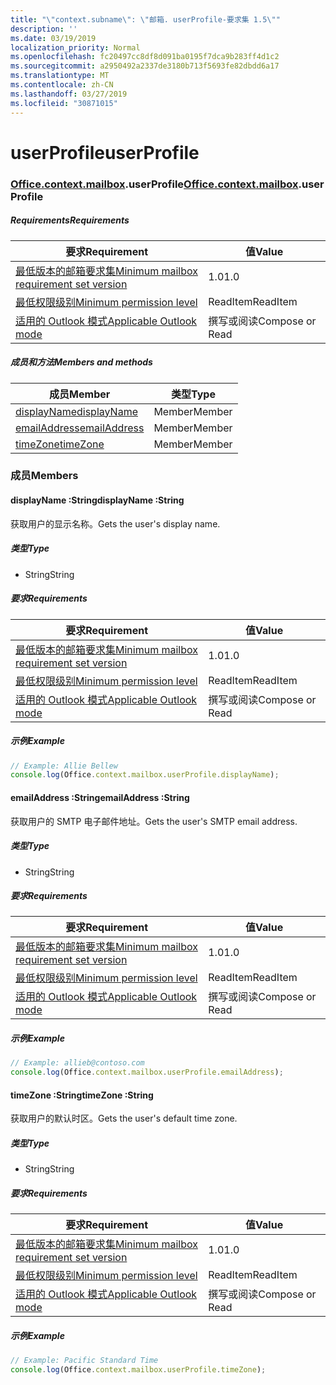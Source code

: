 ```yaml
---
title: "\"context.subname\": \"邮箱. userProfile-要求集 1.5\""
description: ''
ms.date: 03/19/2019
localization_priority: Normal
ms.openlocfilehash: fc20497cc8df8d091ba0195f7dca9b283ff4d1c2
ms.sourcegitcommit: a2950492a2337de3180b713f5693fe82dbdd6a17
ms.translationtype: MT
ms.contentlocale: zh-CN
ms.lasthandoff: 03/27/2019
ms.locfileid: "30871015"
---
```

# <a name="userprofile"></a><span data-ttu-id="38147-102">userProfile</span><span class="sxs-lookup"><span data-stu-id="38147-102">userProfile</span></span>

### <a name="officeofficemdcontextofficecontextmdmailboxofficecontextmailboxmduserprofile"></a><span data-ttu-id="38147-103">[Office](Office.md)[.context](Office.context.md)[.mailbox](Office.context.mailbox.md).userProfile</span><span class="sxs-lookup"><span data-stu-id="38147-103">[Office](Office.md)[.context](Office.context.md)[.mailbox](Office.context.mailbox.md).userProfile</span></span>

##### <a name="requirements"></a><span data-ttu-id="38147-104">Requirements</span><span class="sxs-lookup"><span data-stu-id="38147-104">Requirements</span></span>

|<span data-ttu-id="38147-105">要求</span><span class="sxs-lookup"><span data-stu-id="38147-105">Requirement</span></span>| <span data-ttu-id="38147-106">值</span><span class="sxs-lookup"><span data-stu-id="38147-106">Value</span></span>|
|---|---|
|[<span data-ttu-id="38147-107">最低版本的邮箱要求集</span><span class="sxs-lookup"><span data-stu-id="38147-107">Minimum mailbox requirement set version</span></span>](/office/dev/add-ins/reference/requirement-sets/outlook-api-requirement-sets)| <span data-ttu-id="38147-108">1.0</span><span class="sxs-lookup"><span data-stu-id="38147-108">1.0</span></span>|
|[<span data-ttu-id="38147-109">最低权限级别</span><span class="sxs-lookup"><span data-stu-id="38147-109">Minimum permission level</span></span>](/outlook/add-ins/understanding-outlook-add-in-permissions)| <span data-ttu-id="38147-110">ReadItem</span><span class="sxs-lookup"><span data-stu-id="38147-110">ReadItem</span></span>|
|[<span data-ttu-id="38147-111">适用的 Outlook 模式</span><span class="sxs-lookup"><span data-stu-id="38147-111">Applicable Outlook mode</span></span>](/outlook/add-ins/#extension-points)| <span data-ttu-id="38147-112">撰写或阅读</span><span class="sxs-lookup"><span data-stu-id="38147-112">Compose or Read</span></span>|

##### <a name="members-and-methods"></a><span data-ttu-id="38147-113">成员和方法</span><span class="sxs-lookup"><span data-stu-id="38147-113">Members and methods</span></span>

| <span data-ttu-id="38147-114">成员</span><span class="sxs-lookup"><span data-stu-id="38147-114">Member</span></span> | <span data-ttu-id="38147-115">类型</span><span class="sxs-lookup"><span data-stu-id="38147-115">Type</span></span> |
|--------|------|
| [<span data-ttu-id="38147-116">displayName</span><span class="sxs-lookup"><span data-stu-id="38147-116">displayName</span></span>](#displayname-string) | <span data-ttu-id="38147-117">Member</span><span class="sxs-lookup"><span data-stu-id="38147-117">Member</span></span> |
| [<span data-ttu-id="38147-118">emailAddress</span><span class="sxs-lookup"><span data-stu-id="38147-118">emailAddress</span></span>](#emailaddress-string) | <span data-ttu-id="38147-119">Member</span><span class="sxs-lookup"><span data-stu-id="38147-119">Member</span></span> |
| [<span data-ttu-id="38147-120">timeZone</span><span class="sxs-lookup"><span data-stu-id="38147-120">timeZone</span></span>](#timezone-string) | <span data-ttu-id="38147-121">Member</span><span class="sxs-lookup"><span data-stu-id="38147-121">Member</span></span> |

### <a name="members"></a><span data-ttu-id="38147-122">成员</span><span class="sxs-lookup"><span data-stu-id="38147-122">Members</span></span>

####  <a name="displayname-string"></a><span data-ttu-id="38147-123">displayName :String</span><span class="sxs-lookup"><span data-stu-id="38147-123">displayName :String</span></span>

<span data-ttu-id="38147-124">获取用户的显示名称。</span><span class="sxs-lookup"><span data-stu-id="38147-124">Gets the user's display name.</span></span>

##### <a name="type"></a><span data-ttu-id="38147-125">类型</span><span class="sxs-lookup"><span data-stu-id="38147-125">Type</span></span>

*   <span data-ttu-id="38147-126">String</span><span class="sxs-lookup"><span data-stu-id="38147-126">String</span></span>

##### <a name="requirements"></a><span data-ttu-id="38147-127">要求</span><span class="sxs-lookup"><span data-stu-id="38147-127">Requirements</span></span>

|<span data-ttu-id="38147-128">要求</span><span class="sxs-lookup"><span data-stu-id="38147-128">Requirement</span></span>| <span data-ttu-id="38147-129">值</span><span class="sxs-lookup"><span data-stu-id="38147-129">Value</span></span>|
|---|---|
|[<span data-ttu-id="38147-130">最低版本的邮箱要求集</span><span class="sxs-lookup"><span data-stu-id="38147-130">Minimum mailbox requirement set version</span></span>](/office/dev/add-ins/reference/requirement-sets/outlook-api-requirement-sets)| <span data-ttu-id="38147-131">1.0</span><span class="sxs-lookup"><span data-stu-id="38147-131">1.0</span></span>|
|[<span data-ttu-id="38147-132">最低权限级别</span><span class="sxs-lookup"><span data-stu-id="38147-132">Minimum permission level</span></span>](/outlook/add-ins/understanding-outlook-add-in-permissions)| <span data-ttu-id="38147-133">ReadItem</span><span class="sxs-lookup"><span data-stu-id="38147-133">ReadItem</span></span>|
|[<span data-ttu-id="38147-134">适用的 Outlook 模式</span><span class="sxs-lookup"><span data-stu-id="38147-134">Applicable Outlook mode</span></span>](/outlook/add-ins/#extension-points)| <span data-ttu-id="38147-135">撰写或阅读</span><span class="sxs-lookup"><span data-stu-id="38147-135">Compose or Read</span></span>|

##### <a name="example"></a><span data-ttu-id="38147-136">示例</span><span class="sxs-lookup"><span data-stu-id="38147-136">Example</span></span>

```javascript
// Example: Allie Bellew
console.log(Office.context.mailbox.userProfile.displayName);
```

####  <a name="emailaddress-string"></a><span data-ttu-id="38147-137">emailAddress :String</span><span class="sxs-lookup"><span data-stu-id="38147-137">emailAddress :String</span></span>

<span data-ttu-id="38147-138">获取用户的 SMTP 电子邮件地址。</span><span class="sxs-lookup"><span data-stu-id="38147-138">Gets the user's SMTP email address.</span></span>

##### <a name="type"></a><span data-ttu-id="38147-139">类型</span><span class="sxs-lookup"><span data-stu-id="38147-139">Type</span></span>

*   <span data-ttu-id="38147-140">String</span><span class="sxs-lookup"><span data-stu-id="38147-140">String</span></span>

##### <a name="requirements"></a><span data-ttu-id="38147-141">要求</span><span class="sxs-lookup"><span data-stu-id="38147-141">Requirements</span></span>

|<span data-ttu-id="38147-142">要求</span><span class="sxs-lookup"><span data-stu-id="38147-142">Requirement</span></span>| <span data-ttu-id="38147-143">值</span><span class="sxs-lookup"><span data-stu-id="38147-143">Value</span></span>|
|---|---|
|[<span data-ttu-id="38147-144">最低版本的邮箱要求集</span><span class="sxs-lookup"><span data-stu-id="38147-144">Minimum mailbox requirement set version</span></span>](/office/dev/add-ins/reference/requirement-sets/outlook-api-requirement-sets)| <span data-ttu-id="38147-145">1.0</span><span class="sxs-lookup"><span data-stu-id="38147-145">1.0</span></span>|
|[<span data-ttu-id="38147-146">最低权限级别</span><span class="sxs-lookup"><span data-stu-id="38147-146">Minimum permission level</span></span>](/outlook/add-ins/understanding-outlook-add-in-permissions)| <span data-ttu-id="38147-147">ReadItem</span><span class="sxs-lookup"><span data-stu-id="38147-147">ReadItem</span></span>|
|[<span data-ttu-id="38147-148">适用的 Outlook 模式</span><span class="sxs-lookup"><span data-stu-id="38147-148">Applicable Outlook mode</span></span>](/outlook/add-ins/#extension-points)| <span data-ttu-id="38147-149">撰写或阅读</span><span class="sxs-lookup"><span data-stu-id="38147-149">Compose or Read</span></span>|

##### <a name="example"></a><span data-ttu-id="38147-150">示例</span><span class="sxs-lookup"><span data-stu-id="38147-150">Example</span></span>

```javascript
// Example: allieb@contoso.com
console.log(Office.context.mailbox.userProfile.emailAddress);
```

####  <a name="timezone-string"></a><span data-ttu-id="38147-151">timeZone :String</span><span class="sxs-lookup"><span data-stu-id="38147-151">timeZone :String</span></span>

<span data-ttu-id="38147-152">获取用户的默认时区。</span><span class="sxs-lookup"><span data-stu-id="38147-152">Gets the user's default time zone.</span></span>

##### <a name="type"></a><span data-ttu-id="38147-153">类型</span><span class="sxs-lookup"><span data-stu-id="38147-153">Type</span></span>

*   <span data-ttu-id="38147-154">String</span><span class="sxs-lookup"><span data-stu-id="38147-154">String</span></span>

##### <a name="requirements"></a><span data-ttu-id="38147-155">要求</span><span class="sxs-lookup"><span data-stu-id="38147-155">Requirements</span></span>

|<span data-ttu-id="38147-156">要求</span><span class="sxs-lookup"><span data-stu-id="38147-156">Requirement</span></span>| <span data-ttu-id="38147-157">值</span><span class="sxs-lookup"><span data-stu-id="38147-157">Value</span></span>|
|---|---|
|[<span data-ttu-id="38147-158">最低版本的邮箱要求集</span><span class="sxs-lookup"><span data-stu-id="38147-158">Minimum mailbox requirement set version</span></span>](/office/dev/add-ins/reference/requirement-sets/outlook-api-requirement-sets)| <span data-ttu-id="38147-159">1.0</span><span class="sxs-lookup"><span data-stu-id="38147-159">1.0</span></span>|
|[<span data-ttu-id="38147-160">最低权限级别</span><span class="sxs-lookup"><span data-stu-id="38147-160">Minimum permission level</span></span>](/outlook/add-ins/understanding-outlook-add-in-permissions)| <span data-ttu-id="38147-161">ReadItem</span><span class="sxs-lookup"><span data-stu-id="38147-161">ReadItem</span></span>|
|[<span data-ttu-id="38147-162">适用的 Outlook 模式</span><span class="sxs-lookup"><span data-stu-id="38147-162">Applicable Outlook mode</span></span>](/outlook/add-ins/#extension-points)| <span data-ttu-id="38147-163">撰写或阅读</span><span class="sxs-lookup"><span data-stu-id="38147-163">Compose or Read</span></span>|

##### <a name="example"></a><span data-ttu-id="38147-164">示例</span><span class="sxs-lookup"><span data-stu-id="38147-164">Example</span></span>

```javascript
// Example: Pacific Standard Time
console.log(Office.context.mailbox.userProfile.timeZone);
```
